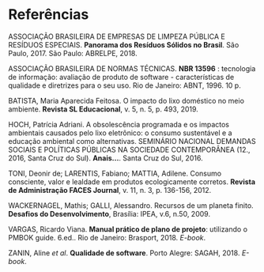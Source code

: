 # Referências

ASSOCIAÇÃO BRASILEIRA DE EMPRESAS DE LIMPEZA PÚBLICA E RESÍDUOS ESPECIAIS. **Panorama dos Resíduos Sólidos no Brasil**. São Paulo, 2017. São Paulo: ABRELPE, 2018. 

ASSOCIAÇÃO BRASILEIRA DE NORMAS TÉCNICAS. **NBR 13596** : tecnologia de informação: avaliação de produto de software - características de qualidade e diretrizes para o seu uso. Rio de Janeiro: ABNT, 1996. 10 p.

BATISTA, Maria Aparecida Feitosa. O impacto do lixo doméstico no meio ambiente. **Revista SL Educacional**, v. 5, n. 5, p. 493, 2019. 

HOCH, Patrícia Adriani. A obsolescência programada e os impactos ambientais causados pelo lixo eletrônico: o consumo sustentável e a educação ambiental como alternativas. SEMINÁRIO NACIONAL DEMANDAS SOCIAIS E POLÍTICAS PÚBLICAS NA SOCIEDADE CONTEMPORÂNEA (12., 2016, Santa Cruz do Sul). **Anais...**. Santa Cruz do Sul, 2016. 

TONI, Deonir de; LARENTIS, Fabiano; MATTIA, Adilene. Consumo consciente, valor e lealdade em produtos ecologicamente corretos. **Revista de Administração FACES Journal**, v. 11, n. 3, p. 136-156, 2012. 

WACKERNAGEL, Mathis; GALLI, Alessandro. Recursos de um planeta finito. **Desafios do Desenvolvimento**, Brasília: IPEA, v.6, n.50, 2009. 

VARGAS, Ricardo Viana. **Manual prático de plano de projeto**: utilizando o PMBOK guide. 6.ed.. Rio de Janeiro: Brasport, 2018. *E-book*.

ZANIN, Aline *et al*. **Qualidade de software**. Porto Alegre: SAGAH, 2018. *E-book*.
